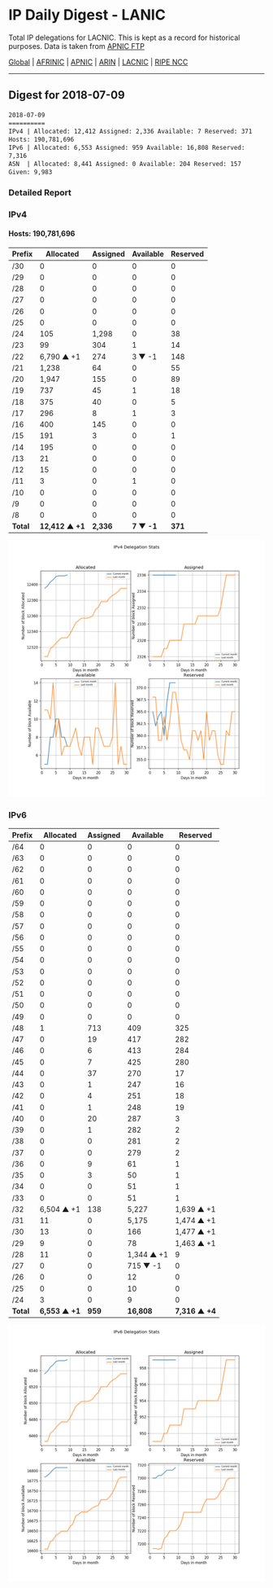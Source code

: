 # IP Daily Digest - LANIC

Total IP delegations for LACNIC. This is kept as a record for historical purposes. Data is taken from [APNIC FTP](https://ftp.apnic.net/)

[Global](https://github.com/csmets/IP-Daily-Digest) | [AFRINIC](https://github.com/csmets/IP-Daily-Digest/tree/master/archives/AFRINIC) | [APNIC](https://github.com/csmets/IP-Daily-Digest/tree/master/archives/APNIC) | [ARIN](https://github.com/csmets/IP-Daily-Digest/tree/master/archives/ARIN) | [LACNIC](https://github.com/csmets/IP-Daily-Digest/tree/master/archives/LACNIC) | [RIPE NCC](https://github.com/csmets/IP-Daily-Digest/tree/master/archives/RIPE_NCC)

---

## Digest for 2018-07-09
```
2018-07-09
==========
IPv4 | Allocated: 12,412 Assigned: 2,336 Available: 7 Reserved: 371 Hosts: 190,781,696
IPv6 | Allocated: 6,553 Assigned: 959 Available: 16,808 Reserved: 7,316
ASN  | Allocated: 8,441 Assigned: 0 Available: 204 Reserved: 157 Given: 9,983
```

### Detailed Report

### IPv4

#### Hosts: **190,781,696**

| Prefix | Allocated | Assigned | Available | Reserved |
| ----- | ----- | ----- | ----- | ----- |
| /30 | 0 | 0 | 0 | 0 |
| /29 | 0 | 0 | 0 | 0 |
| /28 | 0 | 0 | 0 | 0 |
| /27 | 0 | 0 | 0 | 0 |
| /26 | 0 | 0 | 0 | 0 |
| /25 | 0 | 0 | 0 | 0 |
| /24 | 105 | 1,298 | 0 | 38 |
| /23 | 99 | 304 | 1 | 14 |
| /22 | 6,790 ▲ +1 | 274 | 3 ▼ -1 | 148 |
| /21 | 1,238 | 64 | 0 | 55 |
| /20 | 1,947 | 155 | 0 | 89 |
| /19 | 737 | 45 | 1 | 18 |
| /18 | 375 | 40 | 0 | 5 |
| /17 | 296 | 8 | 1 | 3 |
| /16 | 400 | 145 | 0 | 0 |
| /15 | 191 | 3 | 0 | 1 |
| /14 | 195 | 0 | 0 | 0 |
| /13 | 21 | 0 | 0 | 0 |
| /12 | 15 | 0 | 0 | 0 |
| /11 | 3 | 0 | 1 | 0 |
| /10 | 0 | 0 | 0 | 0 |
| /9 | 0 | 0 | 0 | 0 |
| /8 | 0 | 0 | 0 | 0 |
| **Total** | **12,412 ▲ +1** | **2,336** | **7 ▼ -1** | **371** |

![ipv4-stats](ipv4-figure.png)

### IPv6

| Prefix | Allocated | Assigned | Available | Reserved |
| ----- | ----- | ----- | ----- | ----- |
| /64 | 0 | 0 | 0 | 0 |
| /63 | 0 | 0 | 0 | 0 |
| /62 | 0 | 0 | 0 | 0 |
| /61 | 0 | 0 | 0 | 0 |
| /60 | 0 | 0 | 0 | 0 |
| /59 | 0 | 0 | 0 | 0 |
| /58 | 0 | 0 | 0 | 0 |
| /57 | 0 | 0 | 0 | 0 |
| /56 | 0 | 0 | 0 | 0 |
| /55 | 0 | 0 | 0 | 0 |
| /54 | 0 | 0 | 0 | 0 |
| /53 | 0 | 0 | 0 | 0 |
| /52 | 0 | 0 | 0 | 0 |
| /51 | 0 | 0 | 0 | 0 |
| /50 | 0 | 0 | 0 | 0 |
| /49 | 0 | 0 | 0 | 0 |
| /48 | 1 | 713 | 409 | 325 |
| /47 | 0 | 19 | 417 | 282 |
| /46 | 0 | 6 | 413 | 284 |
| /45 | 0 | 7 | 425 | 280 |
| /44 | 0 | 37 | 270 | 17 |
| /43 | 0 | 1 | 247 | 16 |
| /42 | 0 | 4 | 251 | 18 |
| /41 | 0 | 1 | 248 | 19 |
| /40 | 0 | 20 | 287 | 3 |
| /39 | 0 | 1 | 282 | 2 |
| /38 | 0 | 0 | 281 | 2 |
| /37 | 0 | 0 | 279 | 2 |
| /36 | 0 | 9 | 61 | 1 |
| /35 | 0 | 3 | 50 | 1 |
| /34 | 0 | 0 | 51 | 1 |
| /33 | 0 | 0 | 51 | 1 |
| /32 | 6,504 ▲ +1 | 138 | 5,227 | 1,639 ▲ +1 |
| /31 | 11 | 0 | 5,175 | 1,474 ▲ +1 |
| /30 | 13 | 0 | 166 | 1,477 ▲ +1 |
| /29 | 9 | 0 | 78 | 1,463 ▲ +1 |
| /28 | 11 | 0 | 1,344 ▲ +1 | 9 |
| /27 | 0 | 0 | 715 ▼ -1 | 0 |
| /26 | 0 | 0 | 12 | 0 |
| /25 | 0 | 0 | 10 | 0 |
| /24 | 3 | 0 | 9 | 0 |
| **Total** | **6,553 ▲ +1** | **959** | **16,808** | **7,316 ▲ +4** |

![ipv6-stats](ipv6-figure.png)